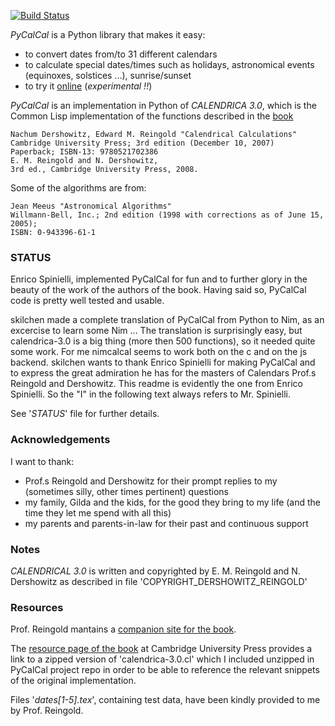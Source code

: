 [![Build Status](https://travis-ci.org/skilchen/nimcalcal.svg?branch=master)](https://travis-ci.org/skilchen/nimcalcal)

*PyCalCal* is a Python library that makes it easy:

*   to convert dates from/to 31 different calendars
*   to calculate special dates/times such as holidays, astronomical events
    (equinoxes, solstices ...), sunrise/sunset
*   to try it [online][PyCalCalOnline] (_experimental !!_)

*PyCalCal* is an implementation in Python of _CALENDRICA 3.0_, which is the
 Common Lisp implementation of the functions described in the [book][CalCalBook]

    Nachum Dershowitz, Edward M. Reingold "Calendrical Calculations"
    Cambridge University Press; 3rd edition (December 10, 2007)
    Paperback; ISBN-13: 9780521702386
    E. M. Reingold and N. Dershowitz,
    3rd ed., Cambridge University Press, 2008.

Some of the algorithms are from:

    Jean Meeus "Astronomical Algorithms"
    Willmann-Bell, Inc.; 2nd edition (1998 with corrections as of June 15, 2005);
    ISBN: 0-943396-61-1


### STATUS ###
Enrico Spinielli, implemented PyCalCal for fun and to further glory in the
beauty of the work of the authors of the book.
Having said so, PyCalCal code is pretty well tested and usable.

skilchen made a complete translation of PyCalCal from Python to Nim,
as an excercise to learn some Nim ... The translation is surprisingly
easy, but calendrica-3.0 is a big thing (more then 500 functions), 
so it needed quite some work.
For me nimcalcal seems to work both on the c and on the js backend.
skilchen wants to thank Enrico Spinielli for making PyCalCal and to express the
great admiration he has for the masters of Calendars Prof.s Reingold and Dershowitz.
This readme is evidently the one from Enrico Spinielli. So the "I" in the following
text always refers to Mr. Spinielli.

See '_STATUS_' file for further details.

### Acknowledgements ###
I want to thank:

* Prof.s Reingold and Dershowitz for their prompt replies to my (sometimes
  silly, other times pertinent) questions
* my family, Gilda and the kids, for the good they bring to my life (and the
  time they let me spend with all this)
* my parents and parents-in-law for their past and continuous support

### Notes ###
_CALENDRICAL 3.0_ is written and copyrighted by E. M. Reingold and
N. Dershowitz as described in file 'COPYRIGHT\_DERSHOWITZ_REINGOLD'

### Resources ###
Prof. Reingold mantains a [companion site for the book][BookCompanionSite].

The [resource page of the book][BookResPage] at Cambridge University Press
provides a link to a zipped version of 'calendrica-3.0.cl' which I included
unzipped in PyCalCal project repo in order to be able to reference the relevant
snippets of the original implementation.

Files '_dates[1-5].tex_', containing test data, have been kindly provided to me
by Prof. Reingold.


[CalCalBook]: http://www.cambridge.org/ch/academic/subjects/computer-science/computing-general-interest/calendrical-calculations-3rd-edition "Calendrical Calculations"
[BookResPage]: http://www.cambridge.org/ch/academic/subjects/computer-science/computing-general-interest/calendrical-calculations-3rd-edition#resources "Calendrical Calculations's resource page at Cambridge University Press"
[C3Zip]: http://www.cambridge.org/download_file/202891 "Zip file of Calendrica 3.0 source at Cambridge University Press"
[PyCalCalOnline]: http://calendrica.appspot.com "PyCalCal online application"
[BookCompanionSite]: http://emr.cs.iit.edu/home/reingold/calendar-book/third-edition/index.html "Calendrical Calculations' book companion site"
